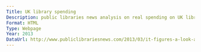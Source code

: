 ```yaml
---
Title: UK library spending
Description: public libraries news analysis on real spending on UK libraries
Format: HTML
Type: Webpage
Year: 2013
DataUrl: http://www.publiclibrariesnews.com/2013/03/it-figures-a-look-at-the-real-spending-on-uk-public-libraries-200712.html
---
```

